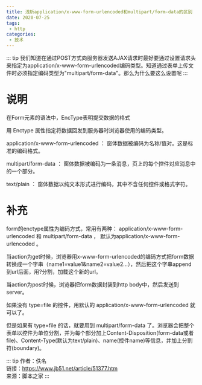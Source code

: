 ```yaml
---
title: 浅析application/x-www-form-urlencoded和multipart/form-data的区别
date: 2020-07-25
tags:
 - http
categories:
 - 技术
---
```


::: tip
我们知道在通过POST方式向服务器发送AJAX请求时最好要通过设置请求头来指定为application/x-www-form-urlencoded编码类型。知道通过表单上传文件时必须指定编码类型为"multipart/form-data"。那么为什么要这么设置呢
:::

# 说明

在Form元素的语法中，EncType表明提交数据的格式

用 Enctype 属性指定将数据回发到服务器时浏览器使用的编码类型。

application/x-www-form-urlencoded ： 窗体数据被编码为名称/值对。这是标准的编码格式。

multipart/form-data ： 窗体数据被编码为一条消息，页上的每个控件对应消息中的一个部分。

text/plain ： 窗体数据以纯文本形式进行编码，其中不含任何控件或格式字符。

# 补充

form的enctype属性为编码方式，常用有两种： application/x-www-form-urlencoded 和 multipart/form-data ， 默认为application/x-www-form-urlencoded 。

当action为get时候，浏览器用x-www-form-urlencoded的编码方式把form数据转换成一个字串（name1=value1&name2=value2...），然后把这个字串append到url后面，用?分割，加载这个新的url。

当action为post时候，浏览器把form数据封装到http body中，然后发送到server。

如果没有 type=file 的控件，用默认的 application/x-www-form-urlencoded 就可以了。

但是如果有 type=file 的话，就要用到 multipart/form-data 了。浏览器会把整个表单以控件为单位分割，并为每个部分加上Content-Disposition(form-data或者file)、Content-Type(默认为text/plain)、name(控件name)等信息，并加上分割符(boundary)。

::: tip
作者：佚名 <br>
链接：https://www.jb51.net/article/51377.htm <br>
来源：脚本之家
:::
